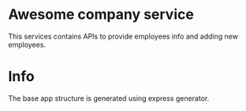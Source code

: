 # Awesome company service
This services contains APIs to provide employees info and adding new employees.

# Info
The base app structure is generated using express generator.